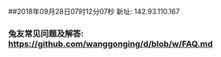 ##2018年09月28日07时12分07秒 新址: 142.93.110.167
### 兔友常见问题及解答: https://github.com/wanggonging/d/blob/w/FAQ.md
